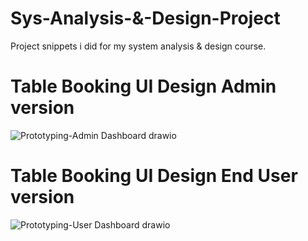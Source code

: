 # Sys-Analysis-&-Design-Project
Project snippets i did for my system analysis &amp; design course.

# Table Booking UI Design Admin version


![Prototyping-Admin Dashboard drawio](https://github.com/Kxanx1538/Sys-analysis-design-project/assets/121854477/d297910b-5054-46f6-aae9-cf08f027bec0)







# Table Booking UI Design End User version


![Prototyping-User Dashboard drawio](https://github.com/Kxanx1538/Sys-analysis-design-project/assets/121854477/6852bda2-1fd1-453c-88fe-0bc2f52960b8)
